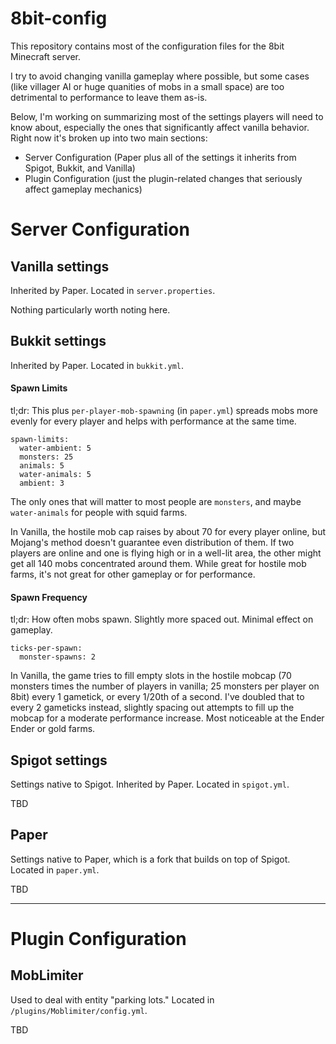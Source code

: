 # 8bit-config
This repository contains most of the configuration files for the 8bit Minecraft server.

I try to avoid changing vanilla gameplay where possible, but some cases (like villager AI or huge quanities of mobs in a small space) are too detrimental to performance to leave them as-is.

Below, I'm working on summarizing most of the settings players will need to know about, especially the ones that significantly affect vanilla behavior. Right now it's broken up into two main sections:

- Server Configuration (Paper plus all of the settings it inherits from Spigot, Bukkit, and Vanilla)
- Plugin Configuration (just the plugin-related changes that seriously affect gameplay mechanics)

# Server Configuration

## Vanilla settings
Inherited by Paper. Located in ```server.properties```.

Nothing particularly worth noting here.

## Bukkit settings
Inherited by Paper. Located in ```bukkit.yml```.

#### Spawn Limits
tl;dr: This plus ```per-player-mob-spawning``` (in ```paper.yml```) spreads mobs more evenly for every player and helps with performance at the same time.
```
spawn-limits:
  water-ambient: 5
  monsters: 25
  animals: 5
  water-animals: 5
  ambient: 3
```
The only ones that will matter to most people are ```monsters```, and maybe ```water-animals``` for people with squid farms.

In Vanilla, the hostile mob cap raises by about 70 for every player online, but Mojang's method doesn't guarantee even distribution of them. If two players are online and one is flying high or in a well-lit area, the other might get all 140 mobs concentrated around them. While great for hostile mob farms, it's not great for other gameplay or for performance.

#### Spawn Frequency
tl;dr: How often mobs spawn. Slightly more spaced out. Minimal effect on gameplay.
```
ticks-per-spawn:
  monster-spawns: 2
```
In Vanilla, the game tries to fill empty slots in the hostile mobcap (70 monsters times the number of players in vanilla; 25 monsters per player on 8bit) every 1 gametick, or every 1/20th of a second. I've doubled that to every 2 gameticks instead, slightly spacing out attempts to fill up the mobcap for a moderate performance increase. Most noticeable at the Ender Ender or gold farms.

## Spigot settings
Settings native to Spigot. Inherited by Paper. Located in ```spigot.yml```.

TBD

## Paper
Settings native to Paper, which is a fork that builds on top of Spigot. Located in ```paper.yml```.

TBD

---

# Plugin Configuration

## MobLimiter
Used to deal with entity "parking lots." Located in ```/plugins/Moblimiter/config.yml```.

TBD